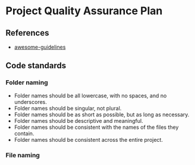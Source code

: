 # Project Quality Assurance Plan

## References

* [awesome-guidelines](https://github.com/Kristories/awesome-guidelines/tree/master)

## Code standards

### Folder naming

- Folder names should be all lowercase, with no spaces, and no underscores.
- Folder names should be singular, not plural.
- Folder names should be as short as possible, but as long as necessary.
- Folder names should be descriptive and meaningful.
- Folder names should be consistent with the names of the files they contain.
- Folder names should be consistent across the entire project.

### File naming

